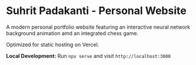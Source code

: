 # Suhrit Padakanti - Personal Website

A modern personal portfolio website featuring an interactive neural network background animation amd an integrated chess game.

Optimized for static hosting on Vercel.

**Local Development:** Run `npx serve` and visit `http://localhost:3000`

